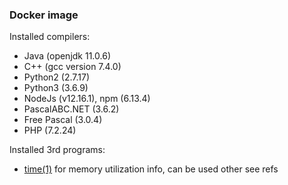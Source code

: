 ### Docker image

Installed compilers:

- Java (openjdk 11.0.6)
- C++ (gcc version 7.4.0)
- Python2 (2.7.17)
- Python3 (3.6.9)
- NodeJs (v12.16.1), npm (6.13.4)
- PascalABC.NET (3.6.2)
- Free Pascal (3.0.4)
- PHP (7.2.24)

Installed 3rd programs:

- [time(1)](http://man7.org/linux/man-pages/man1/time.1.html) for memory utilization info, can be used other see refs
